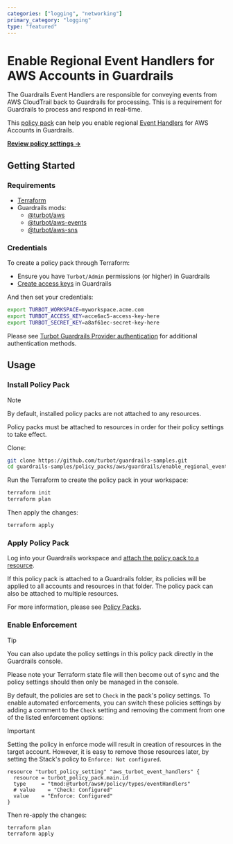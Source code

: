 ```yaml
---
categories: ["logging", "networking"]
primary_category: "logging"
type: "featured"
---
```


# Enable Regional Event Handlers for AWS Accounts in Guardrails

The Guardrails Event Handlers are responsible for conveying events from AWS CloudTrail back to Guardrails for processing. This is a requirement for Guardrails to process and respond in real-time.

This [policy pack](https://turbot.com/guardrails/docs/concepts/resources/policy-packs) can help you enable regional [Event Handlers](https://turbot.com/guardrails/docs/integrations/aws/event-handlers) for AWS Accounts in Guardrails.

**[Review policy settings →](https://hub.guardrails.turbot.com/policy-packs/aws_enable_regional_event_handlers/settings)**

## Getting Started

### Requirements

- [Terraform](https://developer.hashicorp.com/terraform/install)
- Guardrails mods:
  - [@turbot/aws](https://hub.guardrails.turbot.com/mods/aws/mods/aws)
  - [@turbot/aws-events](https://hub-guardrails-turbot-com-git-development-turbot.vercel.app/aws-events/mods/aws-events)
  - [@turbot/aws-sns](https://hub.guardrails.turbot.com/mods/aws/mods/aws-sns)

### Credentials

To create a policy pack through Terraform:

- Ensure you have `Turbot/Admin` permissions (or higher) in Guardrails
- [Create access keys](https://turbot.com/guardrails/docs/guides/iam/access-keys#generate-a-new-guardrails-api-access-key) in Guardrails

And then set your credentials:

```sh
export TURBOT_WORKSPACE=myworkspace.acme.com
export TURBOT_ACCESS_KEY=acce6ac5-access-key-here
export TURBOT_SECRET_KEY=a8af61ec-secret-key-here
```

Please see [Turbot Guardrails Provider authentication](https://registry.terraform.io/providers/turbot/turbot/latest/docs#authentication) for additional authentication methods.

## Usage

### Install Policy Pack

> [!NOTE]
> By default, installed policy packs are not attached to any resources.
>
> Policy packs must be attached to resources in order for their policy settings to take effect.

Clone:

```sh
git clone https://github.com/turbot/guardrails-samples.git
cd guardrails-samples/policy_packs/aws/guardrails/enable_regional_event_handlers
```

Run the Terraform to create the policy pack in your workspace:

```sh
terraform init
terraform plan
```

Then apply the changes:

```sh
terraform apply
```

### Apply Policy Pack

Log into your Guardrails workspace and [attach the policy pack to a resource](https://turbot.com/guardrails/docs/guides/policy-packs#attach-a-policy-pack-to-a-resource).

If this policy pack is attached to a Guardrails folder, its policies will be applied to all accounts and resources in that folder. The policy pack can also be attached to multiple resources.

For more information, please see [Policy Packs](https://turbot.com/guardrails/docs/concepts/resources/policy-packs).

### Enable Enforcement

> [!TIP]
> You can also update the policy settings in this policy pack directly in the Guardrails console.
>
> Please note your Terraform state file will then become out of sync and the policy settings should then only be managed in the console.

By default, the policies are set to `Check` in the pack's policy settings. To enable automated enforcements, you can switch these policies settings by adding a comment to the `Check` setting and removing the comment from one of the listed enforcement options:

> [!IMPORTANT]
> Setting the policy in enforce mode will result in creation of resources in the target account. However, it is easy to remove those resources later, by setting the Stack's policy to `Enforce: Not configured`.

```hcl
resource "turbot_policy_setting" "aws_turbot_event_handlers" {
  resource = turbot_policy_pack.main.id
  type     = "tmod:@turbot/aws#/policy/types/eventHandlers"
  # value    = "Check: Configured"
  value    = "Enforce: Configured"
}
```

Then re-apply the changes:

```sh
terraform plan
terraform apply
```
